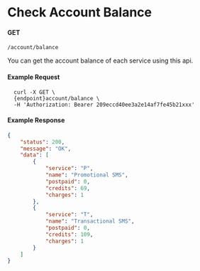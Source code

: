 # Check Account Balance

#### GET
```
/account/balance
```

You can get the account balance of each service using this api.

#### Example Request

```curl
  curl -X GET \
  {endpoint}account/balance \
  -H 'Authorization: Bearer 209eccd40ee3a2e14af7fe45b21xxx'
```

#### Example Response

```json
{
    "status": 200,
    "message": "OK",
    "data": [
        {
            "service": "P",
            "name": "Promotional SMS",
            "postpaid": 0,
            "credits": 69,
            "charges": 1
        },
        {
            "service": "T",
            "name": "Transactional SMS",
            "postpaid": 0,
            "credits": 109,
            "charges": 1
        }
    ]
}
```